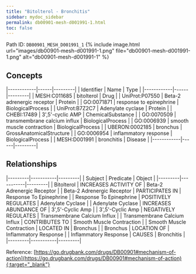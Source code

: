 ```yaml
---
title: "Bitolterol - Bronchitis"
sidebar: mydoc_sidebar
permalink: db00901-mesh-d001991-1.html
toc: false 
---
```



Path ID: `DB00901_MESH_D001991_1`
{% include image.html url="images/db00901-mesh-d001991-1.png" file="db00901-mesh-d001991-1.png" alt="db00901-mesh-d001991-1" %}

## Concepts

|------------|------|---------|
| Identifier | Name | Type    |
|------------|------|---------|
| MESH:C011685 | bitolterol | Drug |
| UniProt:P07550 | Beta-2 adrenergic receptor | Protein |
| GO:0071871 | response to epinephrine | BiologicalProcess |
| UniProt:B7Z2C7 | Adenylate cyclase | Protein |
| CHEBI:17489 | 3',5'-cyclic AMP | ChemicalSubstance |
| GO:0070509 | transmembrane calcium influx | BiologicalProcess |
| GO:0006939 | smooth muscle contraction | BiologicalProcess |
| UBERON:0002185 | bronchus | GrossAnatomicalStructure |
| GO:0006954 | inflammatory response | BiologicalProcess |
| MESH:D001991 | bronchitis | Disease |
|------------|------|---------|

## Relationships

|---------|-----------|---------|
| Subject | Predicate | Object  |
|---------|-----------|---------|
| Bitolterol | INCREASES ACTIVITY OF | Beta-2 Adrenergic Receptor |
| Beta-2 Adrenergic Receptor | PARTICIPATES IN | Response To Epinephrine |
| Response To Epinephrine | POSITIVELY REGULATES | Adenylate Cyclase |
| Adenylate Cyclase | INCREASES ABUNDANCE OF | 3',5'-Cyclic Amp |
| 3',5'-Cyclic Amp | NEGATIVELY REGULATES | Transmembrane Calcium Influx |
| Transmembrane Calcium Influx | CONTRIBUTES TO | Smooth Muscle Contraction |
| Smooth Muscle Contraction | LOCATED IN | Bronchus |
| Bronchus | LOCATION OF | Inflammatory Response |
| Inflammatory Response | CAUSES | Bronchitis |
|---------|-----------|---------|

Reference: [https://go.drugbank.com/drugs/DB00901#mechanism-of-action](https://go.drugbank.com/drugs/DB00901#mechanism-of-action){:target="_blank"}